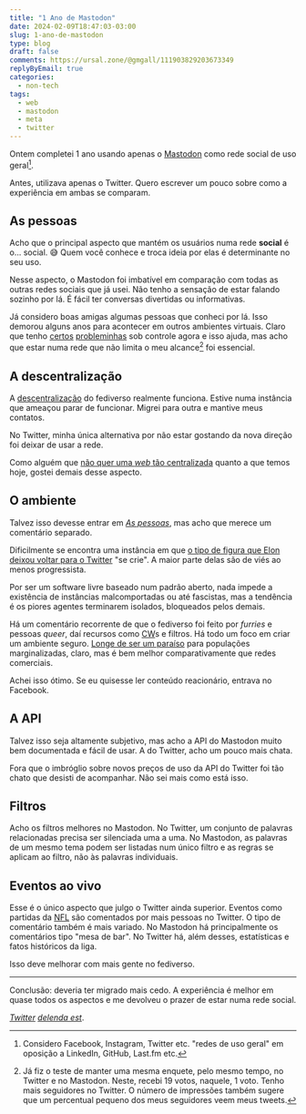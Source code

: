 ```yaml
---
title: "1 Ano de Mastodon"
date: 2024-02-09T18:47:03-03:00
slug: 1-ano-de-mastodon
type: blog
draft: false
comments: https://ursal.zone/@gmgall/111903829203673349
replyByEmail: true
categories:
  - non-tech
tags:
  - web
  - mastodon
  - meta
  - twitter
---
```

Ontem completei 1 ano usando apenas o [Mastodon](https://fedi.tips/what-is-mastodon-what-is-the-fediverse/) como rede social de uso geral[^2].

Antes, utilizava apenas o Twitter. Quero escrever um pouco sobre como a experiência em ambas se comparam.

## As pessoas

Acho que o principal aspecto que mantém os usuários numa rede **social** é o... social. 😅 Quem você conhece e troca ideia por elas é determinante no seu uso.

Nesse aspecto, o Mastodon foi imbatível em comparação com todas as outras redes sociais que já usei. Não tenho a sensação de estar falando sozinho por lá. É fácil ter conversas divertidas ou informativas.

Já considero boas amigas algumas pessoas que conheci por lá. Isso demorou alguns anos para acontecer em outros ambientes virtuais. Claro que tenho [certos](https://icd.who.int/dev11/f/en#/http://id.who.int/icd/entity/2062286624) [probleminhas](https://icd.who.int/dev11/f/en#/http%3a%2f%2fid.who.int%2ficd%2fentity%2f429615620) sob controle agora e isso ajuda, mas acho que estar numa rede que não limita o meu alcance[^1] foi essencial.

## A descentralização

A [descentralização](https://fedi.tips/why-is-the-fediverse-on-so-many-separate-servers/) do fediverso realmente funciona. Estive numa instância que ameaçou parar de funcionar. Migrei para outra e mantive meus contatos.

No Twitter, minha única alternativa por não estar gostando da nova direção foi deixar de usar a rede.

Como alguém que [não quer uma *web* tão centralizada](https://www.gmgall.net/blog/tchau-twitter#não-quero-uma-web-centralizada) quanto a que temos hoje, gostei demais desse aspecto.

## O ambiente

Talvez isso devesse entrar em [*As pessoas*](#as-pessoas), mas acho que merece um comentário separado.

Dificilmente se encontra uma instância em que [o tipo de figura que Elon deixou voltar para o Twitter](https://www.gmgall.net/blog/tchau-twitter/#festa-estranha-com-gente-esquisita) "se crie". A maior parte delas são de viés ao menos progressista.

Por ser um software livre baseado num padrão aberto, nada impede a existência de instâncias malcomportadas ou até fascistas, mas a tendência é os piores agentes terminarem isolados, bloqueados pelos demais.

Há um comentário recorrente de que o fediverso foi feito por *furries* e pessoas *queer*, daí recursos como [CW](https://fedi.tips/how-to-use-content-warnings-cws-on-mastodon-and-the-fediverse/)s e filtros. Há todo um foco em criar um ambiente seguro. [Longe de ser um paraíso](https://wedistribute.org/2023/06/a-partial-queer-trans-and-non-binary-history-of-mastodon-and-the-fediverse/) para populações marginalizadas, claro, mas é bem melhor comparativamente que redes comerciais.

Achei isso ótimo. Se eu quisesse ler conteúdo reacionário, entrava no Facebook.

## A API

Talvez isso seja altamente subjetivo, mas acho a API do Mastodon muito bem documentada e fácil de usar. A do Twitter, acho um pouco mais chata.

Fora que o imbróglio sobre novos preços de uso da API do Twitter foi tão chato que desisti de acompanhar. Não sei mais como está isso.

## Filtros

Acho os filtros melhores no Mastodon. No Twitter, um conjunto de palavras relacionadas precisa ser silenciada uma a uma. No Mastodon, as palavras de um mesmo tema podem ser listadas num único filtro e as regras se aplicam ao filtro, não às palavras individuais.

## Eventos ao vivo

Esse é o único aspecto que julgo o Twitter ainda superior. Eventos como partidas da [NFL](https://www.nfl.com/) são comentados por mais pessoas no Twitter. O tipo de comentário também é mais variado. No Mastodon há principalmente os comentários tipo "mesa de bar". No Twitter há, além desses, estatísticas e fatos históricos da liga.

Isso deve melhorar com mais gente no fediverso.

---

Conclusão: deveria ter migrado mais cedo. A experiência é melhor em quase todos os aspectos e me devolveu o prazer de estar numa rede social.

[*Twitter*](https://www.dnalounge.com/backstage/log/2023/10/10.html) [*delenda est*](https://pt.wikipedia.org/wiki/Carthago_delenda_est).

[^1]: Já fiz o teste de manter uma mesma enquete, pelo mesmo tempo, no Twitter e no Mastodon. Neste, recebi 19 votos, naquele, 1 voto. Tenho mais seguidores no Twitter. O número de impressões também sugere que um percentual pequeno dos meus seguidores veem meus tweets.
[^2]: Considero Facebook, Instagram, Twitter etc. "redes de uso geral" em oposição a LinkedIn, GitHub, Last.fm etc.
